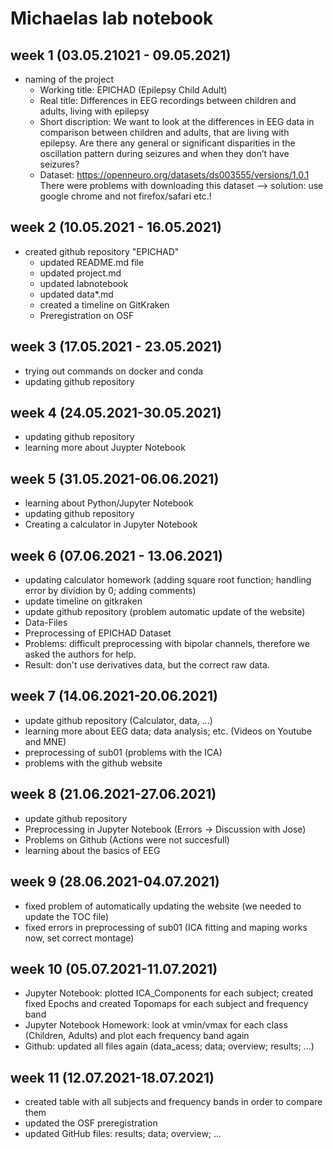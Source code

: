 # Michaelas lab notebook

## week 1 (03.05.21021 - 09.05.2021)
- naming of the project
  - Working title: EPICHAD (Epilepsy Child Adult)
  - Real title: Differences in EEG recordings between children and adults, living with epilepsy
  - Short discription: We want to look at the differences in EEG data in comparison between children and adults, that are living with epilepsy. Are there any general or significant disparities in the oscillation pattern during seizures and when they don’t have seizures?
  - Dataset: https://openneuro.org/datasets/ds003555/versions/1.0.1
    There were problems with downloading this dataset --> solution: use google chrome and not firefox/safari etc.!

## week 2 (10.05.2021 - 16.05.2021)
- created github repository "EPICHAD"
  - updated README.md file
  - updated project.md
  - updated labnotebook 
  - updated data*.md
  - created a timeline on GitKraken
  - Preregistration on OSF

## week 3 (17.05.2021 - 23.05.2021)
- trying out commands on docker and conda
- updating github repository 

## week 4 (24.05.2021-30.05.2021)
- updating github repository 
- learning more about Juypter Notebook

## week 5 (31.05.2021-06.06.2021)
- learning about Python/Jupyter Notebook
- updating github repository
- Creating a calculator in Jupyter Notebook

## week 6 (07.06.2021 - 13.06.2021)
- updating calculator homework (adding square root function; handling error by dividion by 0; adding comments)
- update timeline on gitkraken
- update github repository (problem automatic update of the website)
 - Data-Files
- Preprocessing of EPICHAD Dataset 
 - Problems: difficult preprocessing with bipolar channels, therefore we asked the authors for help. 
 - Result: don't use derivatives data, but the correct raw data.  

## week 7 (14.06.2021-20.06.2021)
- update github repository (Calculator, data, ...)
- learning more about EEG data; data analysis; etc. (Videos on Youtube and MNE)
- preprocessing of sub01 (problems with the ICA)
- problems with the github website

## week 8 (21.06.2021-27.06.2021)
- update github repository 
- Preprocessing in Jupyter Notebook (Errors -> Discussion with Jose)
- Problems on Github (Actions were not succesfull)
- learning about the basics of EEG

## week 9 (28.06.2021-04.07.2021)
- fixed problem of automatically updating the website (we needed to update the TOC file)
- fixed errors in preprocessing of sub01 (ICA fitting and maping works now, set correct montage)

## week 10 (05.07.2021-11.07.2021)
- Jupyter Notebook: plotted ICA_Components for each subject; created fixed Epochs and created Topomaps for each subject and frequency band
- Jupyter Notebook Homework: look at vmin/vmax for each class (Children, Adults) and plot each frequency band again
- Github: updated all files again (data_acess; data; overview; results; ...)

## week 11 (12.07.2021-18.07.2021)
- created table with all subjects and frequency bands in order to compare them 
- updated the OSF preregistration
- updated GitHub files: results; data; overview; ...
